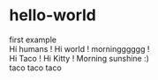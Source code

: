 # hello-world
first example <br>
Hi humans ! Hi world ! morningggggg !<br>
Hi Taco ! Hi Kitty ! Morning sunshine :)
<br>
taco taco taco 
